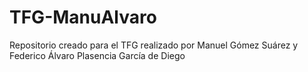 # TFG-ManuAlvaro
Repositorio creado para el TFG realizado por Manuel Gómez Suárez y Federico Álvaro Plasencia García de Diego
